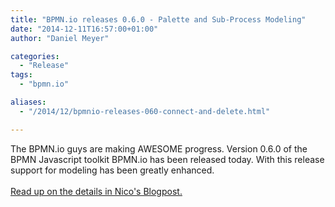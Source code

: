 ```yaml
---
title: "BPMN.io releases 0.6.0 - Palette and Sub-Process Modeling"
date: "2014-12-11T16:57:00+01:00"
author: "Daniel Meyer"

categories:
  - "Release"
tags: 
  - "bpmn.io"

aliases:
  - "/2014/12/bpmnio-releases-060-connect-and-delete.html"

---
```


The BPMN.io guys are making AWESOME progress. Version 0.6.0 of the BPMN Javascript toolkit BPMN.io has been released today. With this release support for modeling has been greatly enhanced.<br />
<br />
<a href="http://bpmn.io/blog/posts/2014-palette-and-sub-processes.html">Read up on the details in Nico's Blogpost.</a><br />
<br />